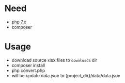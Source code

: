 # Need

- php 7.x
- composer

# Usage

- download source xlsx files to `downloads` dir
- composer install
- php convert.php
- will be update data.json to {project_dir}/data/data.json

